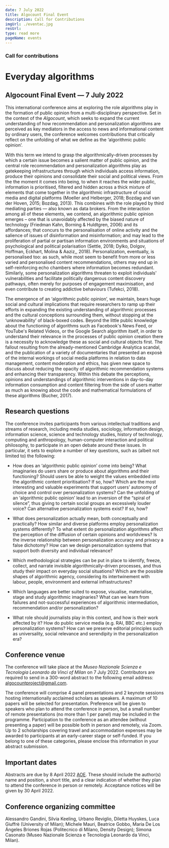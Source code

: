 ```yaml
---
date: 7 July 2022
title: Algocount Final Event
description: Call for Contributions
imgUrl: ./eventac.jpg
resUrl:
type: read more
pageName: events
---
```


### Call for contributions
# Everyday algorithms
## Algocount Final Event — 7 July 2022

This international conference aims at exploring the role algorithms play in the formation of public opinion from a multi-disciplinary perspective. Set in the context of the *Algocount*, which seeks to expand the current understanding of how recommendation and personalization algorithms are perceived as key mediators in the access to news and informational content by ordinary users, the conference welcomes contributions that critically reflect on the unfolding of what we define as the ‘algorithmic public opinion’. 

With this term we intend to grasp the algorithmically-driven processes by which a certain issue becomes a salient matter of public opinion, and the central role recommendation and personalization algorithms play as gatekeeping infrastructures through which individuals access information, produce their opinions and consolidate their social and political views. From the the moment it comes into being, to when it reaches the wider public, information is prioritised, filtered and hidden across a thick mixture of elements that come together in the algorithmic infrastructure of social media and digital platforms (Moeller and Helberger, 2018; Bozdag and van der Hoven, 2015; Bozdag, 2013). This combines with the role played by third mediating parties — also known as data brokers. From the interaction among all of these elements, we contend, an algorithmic public opinion emerges – one that is unavoidably affected by the biased nature of technology (Friedman Kahn, Borning & Huldtgren, 2006) and its affordances; that concurs to the personalisation of online activity and the salience of issues of disinformation and misinformation; and may lead to the proliferation of partial or partisan information environments and situations of psychological and political polarisation (Settle, 2018; Dylko, Dolgov, Hoffman, Eckhart, Molina & Aaziz,, 2018). Personalization, eventually, is personalised too: as such, while most seem to benefit from more or less varied and personalised content recommendations, others may end up in self-reinforcing echo chambers where information becomes redundant. Similarly, some personalization algorithms threaten to exploit individuals' vulnerabilities and facilitate politically dangerous content discovery pathways, often merely for purposes of engagement maximisation, and even contribute to creating addictive behaviours (Tufekci, 2018).

The emergence of an ‘algorithmic public opinion’, we maintain, bears huge social and cultural implications that require researchers to ramp up their efforts in expanding the existing understanding of algorithmic processes and the cultural conceptions surrounding them, without stopping at the ‘unknowability’ of black-boxed codes. Beyond the little public knowledge about the functioning of algorithms such as Facebook's News Feed, or YouTube's Related Videos, or the Google Search algorithm itself, in order to understand their relevance in the processes of public opinion creation there is a necessity to acknowledge these as social and cultural objects first. The fallout resulting from the already-mentioned Cambridge Analytica scandal, and the publication of a variety of documentaries that presented an exposè of the internal workings of social media platforms in relation to data management, content moderation and ethics, has given new space to discuss about reducing the opacity of algorithmic recommendation systems and enhancing their transparency. Within this debate the perceptions, opinions and understandings of algorithmic interventions in day-to-day information consumption and content filtering from the side of users matter as much as knowing about the code and mathematical formulations of these algorithms (Bucher, 2017). 


## Research questions
The conference invites participants from various intellectual traditions and streams of research, including media studies, sociology, information design, information science, science and technology studies, history of technology, computing and anthropology, human-computer interaction and political philosophy, to participate in an open debate around these issues. In particular, it sets to explore a number of key questions, such as (albeit not limited to) the following:

- How does an ‘algorithmic public opinion’ come into being? What imaginaries do users share or produce about algorithms and their functioning? Should users be able to weight the values embedded into the algorithmic content prioritisation? If so, how? Which are the most interesting and valuable experiments that support users’ autonomy of choice and control over personalization systems? Can the unfolding of an ‘algorithmic public opinion’ lead to an inversion of the “spiral of silence”, thus giving to certain social groups an excessively louder voice? Can alternative personalization systems exist? If so, how? 

- What does personalization actually mean, both conceptually and practically? How similar and diverse platforms employ personalization systems differently? To what extent do personalization algorithms affect the perception of the diffusion of certain opinions and worldviews? Is the inverse relationship between personalization accuracy and privacy a false dichotomy? How can we design personalization systems that support both diversity and individual relevance?

- Which methodological strategies can be put in place to identify, freeze, collect, and narrate invisible algorithmically-driven processes, and thus study their impact on everyday social situations?  Which are the possible shapes of algorithmic agency, considering its intertwinement with labour, people, environment and external infrastructures?

- Which languages are better suited to expose, visualise, materialise, stage and study algorithmic imaginaries? What can we learn from failures and not-successful experiences of algorithmic intermediation, recommendation and/or personalization?

- What role should journalists play in this context, and how is their work affected by it? How do public service media (e.g. RAI, BBC etc.) employ personalization systems? How can we preserve editorial principles such as universality, social relevance and serendipity in the personalization era? 

## Conference venue
The conference will take place at the *Museo Nazionale Scienza e Tecnologia Leonardo da Vinci of Milan* on 7 July 2022. Contributors are required to send in a 300-word abstract to the following email address: [algocountproject@gmail.com](mailto:algocountproject@gmail.com). 

The conference will comprise 4 panel presentations and 2 keynote sessions hosting internationally acclaimed scholars as speakers. A maximum of 10 papers will be selected for presentation. Preference will be given to speakers who plan to attend the conference in person, but a small number of remote presentations (no more than 1 per panel) may be included in the programme. Participation to the conference as an attendee (without presenting a paper) will be possible both in person and remotely, via Zoom. Up to 2 scholarships covering travel and accommodation expenses may be awarded to participants at an early-career stage or self-funded. If you belong to one of these categories, please enclose this information in your abstract submission. 

## Important dates
Abstracts are due by 8 April 2022 [AOE](https://time.is/Anywhere_on_Earth). These should include the author(s) name and position, a short title, and a clear indication of whether they plan to attend the conference in person or remotely. Acceptance notices will be given by 30 April 2022. 

## Conference organizing committee
Alessandro Gandini, Silvia Keeling, Urbano Reviglio, Diletta Huyskes, Luca Giuffrè (University of Milan); Michele Mauri, Beatrice Gobbo, Maria De Los Ángeles Briones Rojas (Politecnico di Milano, Density Design); Simona Casonato (Museo Nazionale Scienza e Tecnologia Leonardo da Vinci, Milan).
